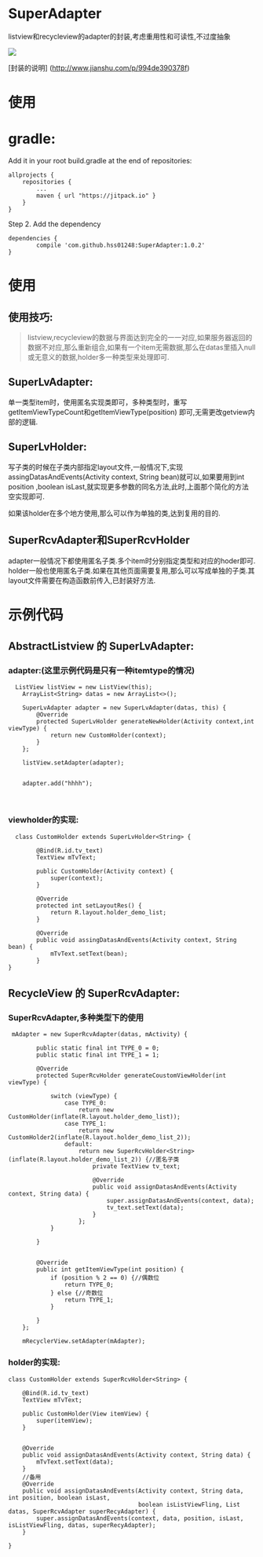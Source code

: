 # SuperAdapter
listview和recycleview的adapter的封装,考虑重用性和可读性,不过度抽象

[![](https://jitpack.io/v/hss01248/SuperAdapter.svg)](https://jitpack.io/#hss01248/SuperAdapter)

[封装的说明] (http://www.jianshu.com/p/994de390378f)

# 使用

# gradle:

Add it in your root build.gradle at the end of repositories:

	allprojects {
		repositories {
			...
			maven { url "https://jitpack.io" }
		}
	}
Step 2. Add the dependency

	dependencies {
	        compile 'com.github.hss01248:SuperAdapter:1.0.2'
	}

# 使用

## 使用技巧: 

> listview,recycleview的数据与界面达到完全的一一对应,如果服务器返回的数据不对应,那么重新组合,如果有一个item无需数据,那么在datas里插入null或无意义的数据,holder多一种类型来处理即可.

## SuperLvAdapter: 

单一类型item时，使用匿名实现类即可，多种类型时，重写getItemViewTypeCount和getItemViewType(position) 即可,无需更改getview内部的逻辑.

## SuperLvHolder:

写子类的时候在子类内部指定layout文件,一般情况下,实现assingDatasAndEvents(Activity context, String bean)就可以,如果要用到int position ,boolean isLast,就实现更多参数的同名方法,此时,上面那个简化的方法空实现即可.

如果该holder在多个地方使用,那么可以作为单独的类,达到复用的目的.

## SuperRcvAdapter和SuperRcvHolder

adapter一般情况下都使用匿名子类.多个item时分别指定类型和对应的hoder即可.
holder一般也使用匿名子类.如果在其他页面需要复用,那么可以写成单独的子类.其layout文件需要在构造函数前传入,已封装好方法.

# 示例代码

## AbstractListview 的 SuperLvAdapter:

### adapter:(这里示例代码是只有一种itemtype的情况)

      ListView listView = new ListView(this);
        ArrayList<String> datas = new ArrayList<>();
    
        SuperLvAdapter adapter = new SuperLvAdapter(datas, this) {
            @Override
            protected SuperLvHolder generateNewHolder(Activity context,int viewType) {
                return new CustomHolder(context);
            }
        };
    
        listView.setAdapter(adapter);


        adapter.add("hhhh");

​        
### viewholder的实现:

      class CustomHolder extends SuperLvHolder<String> {

            @Bind(R.id.tv_text)
            TextView mTvText;
    
            public CustomHolder(Activity context) {
                super(context);
            }
    
            @Override
            protected int setLayoutRes() {
                return R.layout.holder_demo_list;
            }
    
            @Override
            public void assingDatasAndEvents(Activity context, String bean) {
                mTvText.setText(bean);
            }
    }


## RecycleView 的 SuperRcvAdapter:

### SuperRcvAdapter,多种类型下的使用

     mAdapter = new SuperRcvAdapter(datas, mActivity) {

            public static final int TYPE_0 = 0;
            public static final int TYPE_1 = 1;
    
            @Override
            protected SuperRcvHolder generateCoustomViewHolder(int viewType) {
    
                switch (viewType) {
                    case TYPE_0:
                        return new CustomHolder(inflate(R.layout.holder_demo_list));
                    case TYPE_1:
                        return new CustomHolder2(inflate(R.layout.holder_demo_list_2));
                    default:
                        return new SuperRcvHolder<String>(inflate(R.layout.holder_demo_list_2)) {//匿名子类
                            private TextView tv_text;
    
                            @Override
                            public void assignDatasAndEvents(Activity context, String data) {
                                super.assignDatasAndEvents(context, data);
                                tv_text.setText(data);
                            }
                        };
                }
    
            }


            @Override
            public int getItemViewType(int position) {
                if (position % 2 == 0) {//偶数位
                    return TYPE_0;
                } else {//奇数位
                    return TYPE_1;
                }
    
            }
        };
    
        mRecyclerView.setAdapter(mAdapter);


### holder的实现:

    class CustomHolder extends SuperRcvHolder<String> {

        @Bind(R.id.tv_text)
        TextView mTvText;
    
        public CustomHolder(View itemView) {
            super(itemView);
        }


        @Override
        public void assignDatasAndEvents(Activity context, String data) {
            mTvText.setText(data);
        }
        //备用
        @Override
        public void assignDatasAndEvents(Activity context, String data, int position, boolean isLast, 
                                         boolean isListViewFling, List datas, SuperRcvAdapter superRecyAdapter) {
            super.assignDatasAndEvents(context, data, position, isLast, isListViewFling, datas, superRecyAdapter);
        }
    
    }
